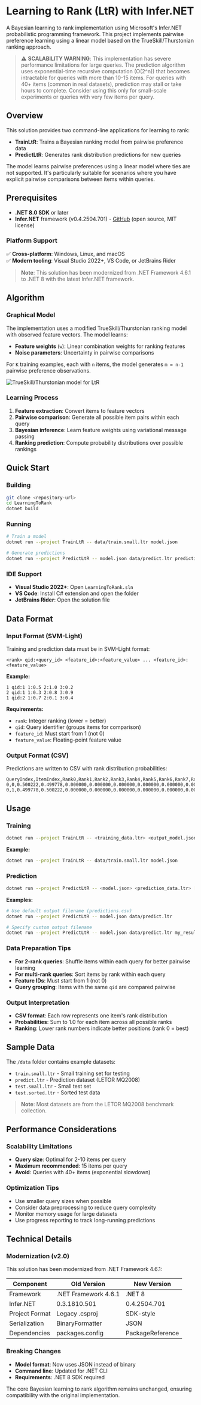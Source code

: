 # Learning to Rank (LtR) with Infer.NET

A Bayesian learning to rank implementation using Microsoft's Infer.NET probabilistic programming framework. This project implements pairwise preference learning using a linear model based on the TrueSkill/Thurstonian ranking approach.

> ⚠️ **SCALABILITY WARNING**: This implementation has severe performance limitations for large queries. The prediction algorithm uses exponential-time recursive computation (O(2^n)) that becomes intractable for queries with more than 10-15 items. For queries with 40+ items (common in real datasets), prediction may stall or take hours to complete. Consider using this only for small-scale experiments or queries with very few items per query.

## Overview

This solution provides two command-line applications for learning to rank:

- **TrainLtR**: Trains a Bayesian ranking model from pairwise preference data
- **PredictLtR**: Generates rank distribution predictions for new queries

The model learns pairwise preferences using a linear model where ties are not supported. It's particularly suitable for scenarios where you have explicit pairwise comparisons between items within queries.

## Prerequisites

- **.NET 8.0 SDK** or later
- **Infer.NET** framework (v0.4.2504.701) - [GitHub](https://github.com/dotnet/infer) (open source, MIT license)

### Platform Support
✅ **Cross-platform**: Windows, Linux, and macOS  
✅ **Modern tooling**: Visual Studio 2022+, VS Code, or JetBrains Rider

> **Note**: This solution has been modernized from .NET Framework 4.6.1 to .NET 8 with the latest Infer.NET framework.

## Algorithm

### Graphical Model
The implementation uses a modified TrueSkill/Thurstonian ranking model with observed feature vectors. The model learns:

- **Feature weights** (`w`): Linear combination weights for ranking features
- **Noise parameters**: Uncertainty in pairwise comparisons

For `K` training examples, each with `n` items, the model generates `m = n-1` pairwise preference observations.

![TrueSkill/Thurstonian model for LtR](https://github.com/usptact/LearningToRank/blob/master/img/LtR%20Graphical%20Model.png)

### Learning Process
1. **Feature extraction**: Convert items to feature vectors
2. **Pairwise comparison**: Generate all possible item pairs within each query
3. **Bayesian inference**: Learn feature weights using variational message passing
4. **Ranking prediction**: Compute probability distributions over possible rankings

## Quick Start

### Building
```bash
git clone <repository-url>
cd LearningToRank
dotnet build
```

### Running
```bash
# Train a model
dotnet run --project TrainLtR -- data/train.small.ltr model.json

# Generate predictions
dotnet run --project PredictLtR -- model.json data/predict.ltr predictions.csv
```

### IDE Support
- **Visual Studio 2022+**: Open `LearningToRank.sln`
- **VS Code**: Install C# extension and open the folder
- **JetBrains Rider**: Open the solution file

## Data Format

### Input Format (SVM-Light)
Training and prediction data must be in SVM-Light format:

```
<rank> qid:<query_id> <feature_id>:<feature_value> ... <feature_id>:<feature_value>
```

**Example:**
```
1 qid:1 1:0.5 2:1.0 3:0.2
2 qid:1 1:0.3 2:0.8 3:0.9
1 qid:2 1:0.7 2:0.1 3:0.4
```

**Requirements:**
- `rank`: Integer ranking (lower = better)
- `qid`: Query identifier (groups items for comparison)
- `feature_id`: Must start from 1 (not 0)
- `feature_value`: Floating-point feature value

### Output Format (CSV)
Predictions are written to CSV with rank distribution probabilities:

```csv
QueryIndex,ItemIndex,Rank0,Rank1,Rank2,Rank3,Rank4,Rank5,Rank6,Rank7,Rank8,Rank9
0,0,0.500222,0.499778,0.000000,0.000000,0.000000,0.000000,0.000000,0.000000,0.000000,0.000000
0,1,0.499778,0.500222,0.000000,0.000000,0.000000,0.000000,0.000000,0.000000,0.000000,0.000000
```

## Usage

### Training
```bash
dotnet run --project TrainLtR -- <training_data.ltr> <output_model.json>
```

**Example:**
```bash
dotnet run --project TrainLtR -- data/train.small.ltr model.json
```

### Prediction
```bash
dotnet run --project PredictLtR -- <model.json> <prediction_data.ltr> [output.csv]
```

**Examples:**
```bash
# Use default output filename (predictions.csv)
dotnet run --project PredictLtR -- model.json data/predict.ltr

# Specify custom output filename
dotnet run --project PredictLtR -- model.json data/predict.ltr my_results.csv
```

### Data Preparation Tips
- **For 2-rank queries**: Shuffle items within each query for better pairwise learning
- **For multi-rank queries**: Sort items by rank within each query
- **Feature IDs**: Must start from 1 (not 0)
- **Query grouping**: Items with the same `qid` are compared pairwise

### Output Interpretation
- **CSV format**: Each row represents one item's rank distribution
- **Probabilities**: Sum to 1.0 for each item across all possible ranks
- **Ranking**: Lower rank numbers indicate better positions (rank 0 = best)

## Sample Data

The `/data` folder contains example datasets:
- `train.small.ltr` - Small training set for testing
- `predict.ltr` - Prediction dataset (LETOR MQ2008)
- `test.small.ltr` - Small test set
- `test.sorted.ltr` - Sorted test data

> **Note**: Most datasets are from the LETOR MQ2008 benchmark collection.

## Performance Considerations

### Scalability Limitations
- **Query size**: Optimal for 2-10 items per query
- **Maximum recommended**: 15 items per query
- **Avoid**: Queries with 40+ items (exponential slowdown)

### Optimization Tips
- Use smaller query sizes when possible
- Consider data preprocessing to reduce query complexity
- Monitor memory usage for large datasets
- Use progress reporting to track long-running predictions

## Technical Details

### Modernization (v2.0)
This solution has been modernized from .NET Framework 4.6.1:

| Component | Old Version | New Version |
|-----------|-------------|-------------|
| Framework | .NET Framework 4.6.1 | .NET 8 |
| Infer.NET | 0.3.1810.501 | 0.4.2504.701 |
| Project Format | Legacy .csproj | SDK-style |
| Serialization | BinaryFormatter | JSON |
| Dependencies | packages.config | PackageReference |

### Breaking Changes
- **Model format**: Now uses JSON instead of binary
- **Command line**: Updated for .NET CLI
- **Requirements**: .NET 8 SDK required

The core Bayesian learning to rank algorithm remains unchanged, ensuring compatibility with the original implementation.

